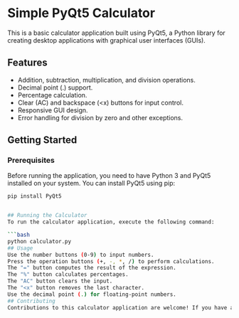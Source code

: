 # Simple PyQt5 Calculator

This is a basic calculator application built using PyQt5, a Python library for creating desktop applications with graphical user interfaces (GUIs).

## Features

- Addition, subtraction, multiplication, and division operations.
- Decimal point (.) support.
- Percentage calculation.
- Clear (AC) and backspace (<x) buttons for input control.
- Responsive GUI design.
- Error handling for division by zero and other exceptions.

## Getting Started

### Prerequisites

Before running the application, you need to have Python 3 and PyQt5 installed on your system. You can install PyQt5 using pip:

```bash
pip install PyQt5


## Running the Calculator
To run the calculator application, execute the following command:

```bash
python calculator.py
## Usage
Use the number buttons (0-9) to input numbers.
Press the operation buttons (+, -, *, /) to perform calculations.
The "=" button computes the result of the expression.
The "%" button calculates percentages.
The "AC" button clears the input.
The "<x" button removes the last character.
Use the decimal point (.) for floating-point numbers.
## Contributing
Contributions to this calculator application are welcome! If you have any suggestions, bug reports, or improvements, feel free to create an issue or submit a pull request.
